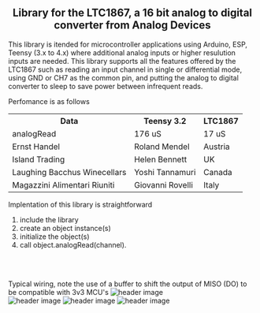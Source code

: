 
<b><h2><center>Library for the LTC1867, a 16 bit analog to digital converter from Analog Devices</center></h1></b>

This library is itended for microcontroller applications using Arduino, ESP, Teensy (3.x to 4.x) where additional analog inputs or higher resulution inputs are needed. This library supports all the features offered by the LTC1867 such as reading an input channel in single or differential mode, using GND or CH7 as the common pin, and putting the analog to digital converter to sleep to save power between infrequent reads.

Perfomance is as follows
<table>
  <tr>
    <th>Data</th>
    <th>Teensy 3.2</th>
    <th>LTC1867</th>
  </tr>
  <tr>
    <td>analogRead</td>
    <td>176 uS</td>
    <td> 17 uS</td>
  </tr>
  <tr>
    <td>Ernst Handel</td>
    <td>Roland Mendel</td>
    <td>Austria</td>
  </tr>
  <tr>
    <td>Island Trading</td>
    <td>Helen Bennett</td>
    <td>UK</td>
  </tr>
  <tr>
    <td>Laughing Bacchus Winecellars</td>
    <td>Yoshi Tannamuri</td>
    <td>Canada</td>
  </tr>
  <tr>
    <td>Magazzini Alimentari Riuniti</td>
    <td>Giovanni Rovelli</td>
    <td>Italy</td>
  </tr>
</table>

Implentation of this library is straightforward

1. include the library
2. create an object instance(s)
3. initialize the object(s)
4. call object.analogRead(channel).

<br>
<br>

Typical wiring, note the use of a buffer to shift the output of MISO (DO) to be compatible with 3v3 MCU's
![header image](https://raw.github.com/KrisKasprzak/LTC1867/master/images/TypicalWiring.jpg)
<br>
![header image](https://raw.github.com/KrisKasprzak/LTC1867/master/images/2.5VRef.jpg)
![header image](https://raw.github.com/KrisKasprzak/LTC1867/master/images/LTCvsTeens32-12bx21.jpg)
![header image](https://raw.github.com/KrisKasprzak/LTC1867/master/images/LTCvsTeensy32-16b.jpg)





